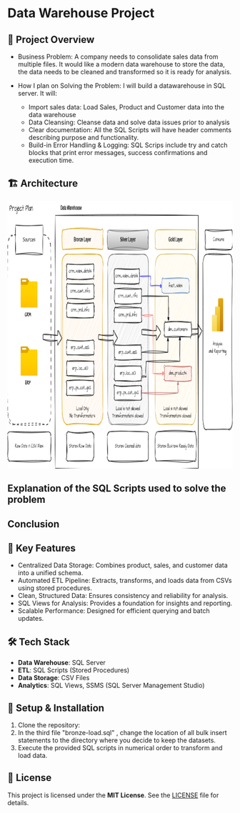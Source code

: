 # Data Warehouse Project

## 📌 Project Overview

- Business Problem: A company needs to consolidate sales data from multiple files. It would like a modern data warehouse to store the data, the data needs to be cleaned and transformed so it is ready for analysis.

- How I plan on Solving the Problem: I will build a datawarehouse in SQL server. It will:
  - Import sales data: Load Sales, Product and Customer data into the data warehouse
  - Data Cleansing: Cleanse data and solve data issues prior to analysis
  - Clear documentation: All the SQL Scripts will have header comments describing purpose and functionality.
  - Build-in Error Handling & Logging: SQL Scrips include try and catch blocks that print error messages, success confirmations and execution time.

## 🏗️ Architecture
<img src="https://github.com/Joshua-K1234/sql-data-warehouse-project/blob/main/images/Diagram.png" alt="Components diagram" width="(600/9)16" height="600"/>

## Explanation of the SQL Scripts used to solve the problem

## Conclusion

## 🚀 Key Features
- Centralized Data Storage: Combines product, sales, and customer data into a unified schema.
- Automated ETL Pipeline: Extracts, transforms, and loads data from CSVs using stored procedures.
- Clean, Structured Data: Ensures consistency and reliability for analysis.
- SQL Views for Analysis: Provides a foundation for insights and reporting.
- Scalable Performance: Designed for efficient querying and batch updates.

## 🛠️ Tech Stack
- **Data Warehouse**: SQL Server
- **ETL**: SQL Scripts (Stored Procedures)
- **Data Storage**: CSV Files
- **Analytics**: SQL Views, SSMS (SQL Server Management Studio)


## 🏁 Setup & Installation
1. Clone the repository:
2. In the third file "bronze-load.sql" , change the location of all bulk insert statements to the directory where you decide to keep the datasets.
3. Execute the provided SQL scripts in numerical order to transform and load data.

## 📜 License
This project is licensed under the **MIT License**. See the [LICENSE](LICENSE) file for details.
